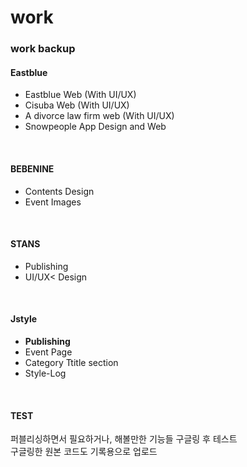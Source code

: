 # work
<h3>work backup</h3>
<h4>Eastblue</h4>
<ul>
  <li>Eastblue Web (With UI/UX)</li>
  <li>Cisuba Web (With UI/UX)</li>
  <li>A divorce law firm web (With UI/UX)</li>
  <li>Snowpeople App Design and Web</li>
</ul>
<br />
<h4>BEBENINE</h4>
<ul>
  <li>Contents Design</li>
  <li>Event Images</li>
</ul>
<br />
<h4>STANS</h4>
<ul>
  <li>Publishing</li>
  <li>UI/UX< Design</li>
</ul>
<br />
<h4>Jstyle</h4>
<ul>
  <li><b>Publishing</b></li>
  <li>Event Page</li>
  <li>Category Ttitle section</li>
  <li>Style-Log</li>
</ul>
<br />
<h4>TEST</h4>
<p>퍼블리싱하면서 필요하거나, 해볼만한 기능들 구글링 후 테스트<br />
  구글링한 원본 코드도 기록용으로 업로드</p>
